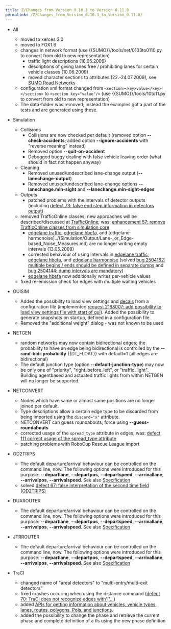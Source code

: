 ```yaml
---
title: Z/Changes from Version 0.10.3 to Version 0.11.0
permalink: /Z/Changes_from_Version_0.10.3_to_Version_0.11.0/
---
```


- All
  - moved to xerces 3.0
  - moved to FOX1.6
  - changes in network format (use {{SUMO}}/tools/net/0103to0110.py to
    convert from old to new representation)
    - traffic light descriptions (18.05.2009)
    - descriptions of giving lanes free / prohibiting lanes for
      certain vehicle classes (10.06.2009)
    - moved character sections to attributes (22.-24.07.2009), see
      [SUMO Road Networks](../Networks/SUMO_Road_Networks.md)
  - configuration xml format changed from `<section><key>value</key></section>` to `<section key="value"/>` (use {{SUMO}}/tools/10to11.py to convert from old to new
    representation)
  - The data-folder was removed; instead the examples got a part of
    the tests and are generated using these.

- Simulation
  - Collisions
    - Collisions are now checked per default (removed option **--check-accidents**;
      added option **--ignore-accidents** with "reverse meaning" instead)
    - Removed option **--quit-on-accident**
    - Debugged buggy dealing with false vehicle leaving order
      (what should in fact not happen anyway)
  - Cleaning
    - Removed unused/undescribed lane-change output (**--lanechange-output**)
    - Removed unused/undescribed lane-change options **--lanechange.min-sight** and **--lanechange.min-sight-edges**
  - Outputs
    - patched problems with the intervals of detector outputs
      (including [defect 73: false end step information in detectors output](http://apps.sourceforge.net/trac/sumo/ticket/73))
  - removed TrafficOnline classes; new approaches will be
    described/discussed at
    [TrafficOnline](TrafficOnline.md); was: [enhancement 57: remove TrafficOnline classes from simulation core](http://apps.sourceforge.net/trac/sumo/ticket/57)
    - [edgelane traffic](../Simulation/Output/Lane-_or_Edge-based_Traffic_Measures.md),
      [edgelane hbefa](../Simulation/Output/Lane-_or_Edge-based_Emissions_Measures.md),
      and [edgelane harmonoise]../(Simulation/Output/Lane-_or_Edge-based_Noise_Measures.md)
      are no longer writing empty intervals (13.05.2009)
    - corrected behaviour of using intervals in [edgelane traffic](../Simulation/Output/Lane-_or_Edge-based_Traffic_Measures.md),
      [edgelane hbefa](../Simulation/Output/Lane-_or_Edge-based_Emissions_Measures.md),
      and [edgelane harmonoise](../Simulation/Output/Lane-_or_Edge-based_Noise_Measures.md)
      (solved [bug 2504162: multiple begins / ends should be defined in separate dumps](http://sourceforge.net/tracker/?func=detail&aid=2168007&group_id=45607&atid=443424)
      and [bug 2504144: dump intervals are mandatory](http://sourceforge.net/tracker/?func=detail&aid=2168007&group_id=45607&atid=443424))
    - [edgelane hbefa](../Simulation/Output/Lane-_or_Edge-based_Emissions_Measures.md)
      now additionally writes per-vehicle values
  - fixed re-emission check for edges with multiple waiting vehicles

- GUISIM
  - Added the possibility to load view settings and
    [decals](../SUMO-GUI.md#using_decals_within_sumo-gui) from
    a configuration file (implemented [request 2168007: add possibility to load view settings file with start of gui](http://sourceforge.net/tracker/?func=detail&aid=2168007&group_id=45607&atid=443424)).
    Added the possibility to generate snapshots on startup, defined
    in a configuration file.
  - Removed the "additional weight" dialog - was not known to be
    used

- NETGEN
  - random networks may now contain bidirectional edges; the
    probability to have an edge being bidirectional is controlled by
    the **--rand-bidi-probability** {{DT_FLOAT}} with default=1 (all edges are bidirectional)
  - The default junction type (option **--default-junction-type**) may now be only one of
    "priority", "right_before_left", or "traffic_light". Building
    agentbased and actuated traffic lights from within NETGEN will
    no longer be supported.

- NETCONVERT
  - Nodes which have same or almost same positions are no longer
    joined per default.
  - Type descriptions allow a certain edge type to be discarded from
    being imported using the `discard="x"` attribute.
  - NETCONVERT can guess roundabouts; force using **--guess-roundabouts**
  - corrected usage of the `spread_type` attribute in edges; was: [defect 111 correct usage of the spread_type attribute](http://apps.sourceforge.net/trac/sumo/ticket/111)
  - patching problems with RoboCup Rescue League import

- OD2TRIPS
  - The default departure/arrival behaviour can be controlled on the
    command line, now. The following options were introduced for
    this purpose: **--departlane**, **--departpos**, **--departspeed**, **--arrivallane**, **--arrivalpos**, **--arrivalspeed**. See also
    [Specification](../Specification.md)
  - solved [defect 67: false interpretation of the second time field (OD2TRIPS)](http://apps.sourceforge.net/trac/sumo/ticket/67)

- DUAROUTER
  - The default departure/arrival behaviour can be controlled on the
    command line, now. The following options were introduced for
    this purpose: **--departlane**, **--departpos**, **--departspeed**, **--arrivallane**, **--arrivalpos**, **--arrivalspeed**. See also
    [Specification](../Specification.md)

- JTRROUTER
  - The default departure/arrival behaviour can be controlled on the
    command line, now. The following options were introduced for
    this purpose: **--departlane**, **--departpos**, **--departspeed**, **--arrivallane**, **--arrivalpos**, **--arrivalspeed**. See also
    [Specification](../Specification.md)

- TraCI
  - changed name of "areal detectors" to "multi-entry/multi-exit
    detectors"
  - fixed crashes occuring when using the distance command
    ([defect 70: TraCI does not recognize edges with'\['...](http://apps.sourceforge.net/trac/sumo/ticket/70))
  - added [APIs for getting information about vehicles, vehicle types, lanes, routes, polygons, PoIs, and junctions](../TraCI.md).
  - added the possibility to change the phase and retrieve the
    current phase and complete definition of a tls using the new
    phase definition